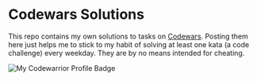 # Codewars Solutions

This repo contains my own solutions to tasks on [Codewars](https://www.codewars.com/). Posting them here just helps me to stick to my habit of solving at least one kata (a code challenge) every weekday. They are by no means intended for cheating.

![My Codewarrior Profile Badge](https://www.codewars.com/users/milo654/badges/large)
